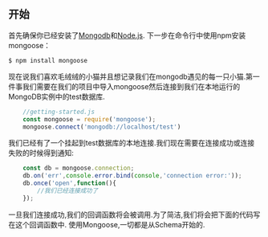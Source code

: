 ## 开始

首先确保你已经安装了[Mongodb](#)和[Node.js](#).
下一步在命令行中使用npm安装mongoose：

`
    $ npm install mongoose
`

现在说我们喜欢毛绒绒的小猫并且想记录我们在mongodb遇见的每一只小猫.第一件事我们需要在我们的项目中导入mongoose然后连接到我们在本地运行的MongoDB实例中的test数据库.
```js
    //getting-started.js 
    const mongoose = require('mongoose');
    mongoose.connect('mongodb://localhost/test')
```
我们已经有了一个挂起到test数据库的本地连接.我们现在需要在连接成功或连接失败的时候得到通知:
```js
    const db = mongoose.connection;
    db.on('err',console.error.bind(console,'connection error:'));
    db.once('open',function(){
        //我们已经连接成功了
    });
```
一旦我们连接成功,我们的回调函数将会被调用.为了简洁,我们将会把下面的代码写在这个回调函数中.
使用Mongoose,一切都是从Schema开始的.